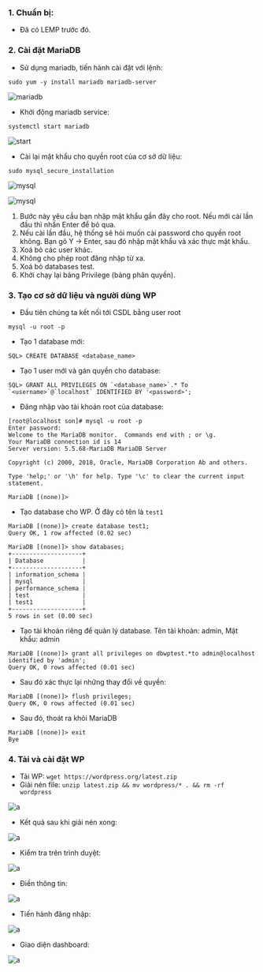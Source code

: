 ### 1. Chuẩn bị:
- Đã có LEMP trước đó.

### 2. Cài đặt MariaDB
- Sử dụng mariadb, tiến hành cài đặt với lệnh:

```
sudo yum -y install mariadb mariadb-server
```

![mariadb](https://f5-zpcloud.zdn.vn/2918944385434042325/671e4baa76a5bcfbe5b4.jpg)

- Khởi động mariadb service:
```
systemctl start mariadb
```
![start](https://f4-zpcloud.zdn.vn/4028902228662875754/036fa206980952570b18.jpg)

- Cài lại mật khẩu cho quyền root của cơ sở dữ liệu:

```
sudo mysql_secure_installation
```

![mysql](https://f5-zpcloud.zdn.vn/784770654387219477/87da1a32433d8963d02c.jpg)

![mysql](https://f5-zpcloud.zdn.vn/5135869137900956958/03ad3a967999b3c7ea88.jpg)

1. Bước này yêu cầu bạn nhập mật khẩu gần đây cho root. Nếu  mới cài lần đầu thì nhấn Enter để bỏ qua.
2. Nếu  cài lần đầu, hệ thống sẽ hỏi  muốn cài password cho quyền root không. Bạn gõ Y -> Enter, sau đó nhập mật khẩu và xác thực mật khẩu.
3. Xoá bỏ các user khác.
4. Không cho phép root đăng nhập từ xa.
5. Xoá bỏ databases test.
6. Khởi chạy lại bảng Privilege (bảng phân quyền).

### 3. Tạo cơ sở dữ liệu và người dùng WP
- Đầu tiên chúng ta kết nối tới CSDL bằng user root

```
mysql -u root -p
```

- Tạo 1 database mới:

```
SQL> CREATE DATABASE <database_name> 
```

- Tạo 1 user mới và gán quyền cho database:

```
SQL> GRANT ALL PRIVILEGES ON `<database_name>`.* To `<username>`@`localhost` IDENTIFIED BY '<password>';
```

- Đăng nhập vào tài khoản root của database:

```
[root@localhost son]# mysql -u root -p
Enter password: 
Welcome to the MariaDB monitor.  Commands end with ; or \g.
Your MariaDB connection id is 14
Server version: 5.5.68-MariaDB MariaDB Server

Copyright (c) 2000, 2018, Oracle, MariaDB Corporation Ab and others.

Type 'help;' or '\h' for help. Type '\c' to clear the current input statement.

MariaDB [(none)]> 
```

- Tạo database cho WP. Ở đây có tên là `test1`

```
MariaDB [(none)]> create database test1;
Query OK, 1 row affected (0.02 sec)

MariaDB [(none)]> show databases;
+--------------------+
| Database           |
+--------------------+
| information_schema |
| mysql              |
| performance_schema |
| test               |
| test1              |
+--------------------+
5 rows in set (0.00 sec)

```

- Tạo tài khoản riêng để quản lý database. Tên tài khoản: admin, Mật khẩu: admin

```
MariaDB [(none)]> grant all privileges on dbwptest.*to admin@localhost identified by 'admin';
Query OK, 0 rows affected (0.01 sec)
```
- Sau đó xác thực lại những thay đổi về quyền:

```
MariaDB [(none)]> flush privileges;
Query OK, 0 rows affected (0.01 sec)
```

- Sau đó, thoát ra khỏi MariaDB

```
MariaDB [(none)]> exit
Bye
```

### 4. Tải và cài đặt WP
- Tải WP: `wget https://wordpress.org/latest.zip`
- Giải nén file: `unzip latest.zip && mv wordpress/* . && rm -rf wordpress`

 ![a](https://f4-zpcloud.zdn.vn/6624057564311531552/a04d2fdd57019d5fc410.jpg)

- Kết quả sau khi giải nén xong: 

![a](https://f4-zpcloud.zdn.vn/6624057564311531552/a04d2fdd57019d5fc410.jpg)

- Kiểm tra trên trình duyệt: 

![a](https://f5-zpcloud.zdn.vn/8228299591195214966/dd8976b50469ce379778.jpg)

- Điền thông tin: 

![a](https://f5-zpcloud.zdn.vn/8067855021123177477/ff5865a3e57f2f21766e.jpg)

- Tiến hành đăng nhập: 

![a](https://f4-zpcloud.zdn.vn/4192834961159993758/b03688b0376cfd32a47d.jpg)

- Giao diện dashboard:

![a](https://f4-zpcloud.zdn.vn/1929491479448438990/352333ce8e12444c1d03.jpg)